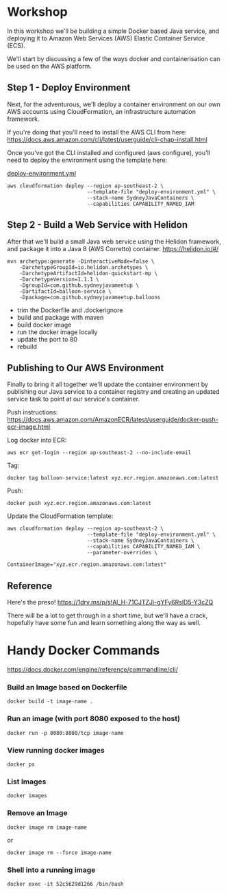 
# Workshop 
In this workshop we'll be building a simple Docker based Java service, and deploying it to Amazon Web Services (AWS) Elastic Container Service (ECS). 

We'll start by discussing a few of the ways docker and containerisation can be used on the AWS platform.

## Step 1 - Deploy Environment
Next, for the adventurous, we'll deploy a container environment on our own AWS accounts using CloudFormation, an infrastructure automation framework. 

If you're doing that you'll need to install the AWS CLI from here:
https://docs.aws.amazon.com/cli/latest/userguide/cli-chap-install.html

Once you've got the CLI installed and configured (aws configure), you'll need to deploy the environment using the template here:

[deploy-environment.yml](deploy-environment.yml)

```
aws cloudformation deploy --region ap-southeast-2 \
                          --template-file "deploy-environment.yml" \
                          --stack-name SydneyJavaContainers \
                          --capabilities CAPABILITY_NAMED_IAM
```

## Step 2 - Build a Web Service with Helidon
After that we'll build a small Java web service using the Helidon framework, and package it into a Java 8 (AWS Corretto) container.
https://helidon.io/#/

```
mvn archetype:generate -DinteractiveMode=false \
    -DarchetypeGroupId=io.helidon.archetypes \
    -DarchetypeArtifactId=helidon-quickstart-mp \
    -DarchetypeVersion=1.1.1 \
    -DgroupId=com.github.sydneyjavameetup \
    -DartifactId=balloon-service \
    -Dpackage=com.github.sydneyjavameetup.balloons
```

* trim the Dockerfile and .dockerignore
* build and package with maven
* build docker image
* run the docker image locally
* update the port to 80
* rebuild

## Publishing to Our AWS Environment
Finally to bring it all together we'll update the container environment by publishing our Java service to a container registry and creating an updated service task to point at our service's container.

Push instructions:
https://docs.aws.amazon.com/AmazonECR/latest/userguide/docker-push-ecr-image.html

Log docker into ECR:
```
aws ecr get-login --region ap-southeast-2 --no-include-email
```

Tag:
```
docker tag balloon-service:latest xyz.ecr.region.amazonaws.com:latest
```

Push:
```
docker push xyz.ecr.region.amazonaws.com:latest
```

Update the CloudFormation template:
```
aws cloudformation deploy --region ap-southeast-2 \
                          --template-file "deploy-environment.yml" \
                          --stack-name SydneyJavaContainers \
                          --capabilities CAPABILITY_NAMED_IAM \
                          --parameter-overrides \
                          ContainerImage="xyz.ecr.region.amazonaws.com:latest"
```

## Reference
Here's the preso!
https://1drv.ms/p/s!Al_H-71CJTZJi-gYFy6RslD5-Y3cZQ 

There will be a lot to get through in a short time, but we'll have a crack, hopefully have some fun and learn something along the way as well. 


# Handy Docker Commands
https://docs.docker.com/engine/reference/commandline/cli/

### Build an Image based on Dockerfile
```
docker build -t image-name .
```

### Run an image (with port 8080 exposed to the host)
```
docker run -p 8080:8080/tcp image-name
```

### View running docker images
```
docker ps
```

### List Images
```
docker images
```

### Remove an Image
```
docker image rm image-name
```
or 
```
docker image rm --force image-name
```

### Shell into a running image
```
docker exec -it 52c5629d1266 /bin/bash
```
